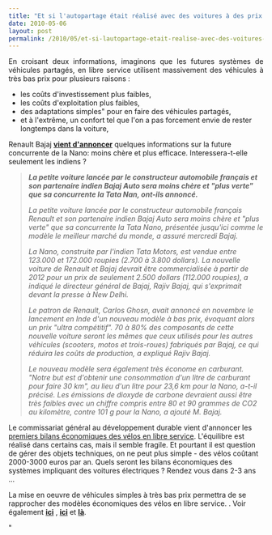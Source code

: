 ```yaml
---
title: "Et si l'autopartage était réalisé avec des voitures à des prix ultracompétitifs\\" ?\"
date: 2010-05-06
layout: post
permalink: /2010/05/et-si-lautopartage-etait-realise-avec-des-voitures-a-des-prix-ultracompetitifs.html
---
```


<p style="text-align: justify">En croisant deux informations, imaginons que les futures systèmes de véhicules partagés, en libre service utilisent massivement des véhicules à très bas prix pour plusieurs raisons :</p> <ul> <li>les coûts d'investissement plus faibles,</li> <li>les coûts d'exploitation plus faibles,</li> <li>des adaptations simples" pour en faire des véhicules partagés,</li> <li>et à l'extrême, un confort tel que l'on a pas forcement envie de rester longtemps dans la voiture,</li> </ul> <p style=""text-align: justify"">Renault Bajaj <strong><a href=""http://www.lexpansion.com/economie/actualite-entreprise/renault-et-bajaj-veulent-contrer-la-nano_231776.html"" target=""_blank"">vient d'annoncer</a></strong> quelques informations sur la future concurrente de la Nano: moins chère et plus efficace. Interessera-t-elle seulement les indiens ?</p> <p style=""text-align: justify""> </p>  <!--more-->  <blockquote> <p align=""justify"" class=""texte1""><strong><em>La petite voiture lancée par le constructeur automobile français et son partenaire indien Bajaj Auto sera moins chère et "plus verte" que sa concurrente la Tata Nan, ont-ils annoncé.</em></strong></p> <p align=""justify"" class=""texte1""><em>La petite voiture lancée par le constructeur automobile français Renault et son partenaire indien Bajaj Auto sera moins chère et "plus verte" que sa concurrente la Tata Nano, présentée jusqu'ici comme le modèle le meilleur marché du monde, a assuré mercredi Bajaj.</em></p> <p align=""justify"" class=""texte1""><em>La Nano, construite par l'indien Tata Motors, est vendue entre 123.000 et 172.000 roupies (2.700 à 3.800 dollars). La nouvelle voiture de Renault et Bajaj devrait être commercialisée à partir de 2012 pour un prix de seulement 2.500 dollars (112.000 roupies), a indiqué le directeur général de Bajaj, Rajiv Bajaj, qui s'exprimait devant la presse à New Delhi.</em></p> <p align=""justify"" class=""texte1""><em>Le patron de Renault, Carlos Ghosn, avait annoncé en novembre le lancement en Inde d'un nouveau modèle à bas prix, évoquant alors un prix "ultra compétitif". 70 à 80% des composants de cette nouvelle voiture seront les mêmes que ceux utilisés pour les autres véhicules (scooters, motos et trois-roues) fabriqués par Bajaj, ce qui réduira les coûts de production, a expliqué Rajiv Bajaj.</em></p> <p align=""justify"" class=""texte1""><em>Le nouveau modèle sera également très économe en carburant. "Notre but est d'obtenir une consommation d'un litre de carburant pour faire 30 km", au lieu d'un litre pour 23,6 km pour la Nano, a-t-il précisé. Les émissions de dioxyde de carbone devraient aussi être très faibles avec un chiffre compris entre 80 et 90 grammes de CO2 au kilomètre, contre 101 g pour la Nano, a ajouté M. Bajaj.</em></p></blockquote> <p align=""justify"" class=""texte1"">Le commissariat général au développement durable vient d'annoncer les <a href=""/wp-content/uploads/sites/6/2010/05/LPS50.pdf"" target=""_blank"">premiers bilans économiques des vélos en libre service</a>. L'équilibre est réalisé dans certains cas, mais il semble fragile. Et pourtant il est question de gérer des objets techniques, on ne peut plus simple - des vélos coûtant 2000-3000 euros par an. Quels seront les bilans économiques des systèmes impliquant des voitures électriques ? Rendez vous dans 2-3 ans ...</p> <p align=""justify"" class=""texte1"">La mise en oeuvre de véhicules simples à très bas prix permettra de se rapprocher des modèles économiques des vélos en libre service. . Voir également <strong><a href=""/2010/01/vers-des-voitures-a-tres-bas-prix.html"" target=""_blank"">ici</a></strong> , <strong><a href=""/2009/11/tata-bajaj-vehicules-low-cost-craintes-ou-opportunites.html"" target=""_blank"">ici</a></strong> et <strong><a href=""/2009/11/le-passage-de-lobjet-vehicule-aux-services-de-mobilite-une-chance.html"" target=""_blank"">là</a></strong>.</p>"